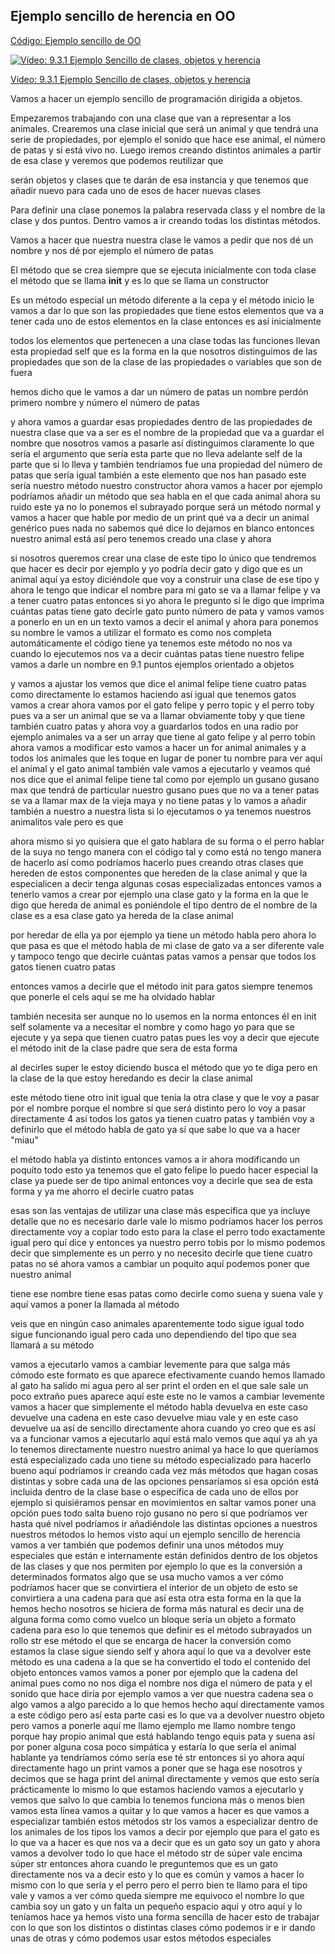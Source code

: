## Ejemplo sencillo de herencia en OO

[Código: Ejemplo sencillo de OO](https://raw.githubusercontent.com/javacasm/CursoPython/master/codigo/9.3.1.EJemplosOO.py)


[![Vídeo: 9.3.1 Ejemplo Sencillo de clases, objetos y herencia](https://img.youtube.com/vi/lDAZbM5GPYw/0.jpg)](https://drive.google.com/file/d/1c1m2eFQum5V-3Qk05Zv5O2BrRJxlEXwk/view?usp=sharing)

[Vídeo: 9.3.1 Ejemplo Sencillo de clases, objetos y herencia](https://drive.google.com/file/d/1c1m2eFQum5V-3Qk05Zv5O2BrRJxlEXwk/view?usp=sharing)


Vamos a hacer un ejemplo sencillo de programación dirigida a objetos. 

Empezaremos trabajando con una clase que van a representar a los animales. Crearemos una clase inicial que será un animal y que tendrá una serie de propiedades, por ejemplo el sonido que hace ese animal, el número de
patas y si está vivo no.
Luego iremos creando distintos animales a partir de esa clase y veremos que podemos reutilizar que

serán objetos y clases que te darán de
esa instancia y que tenemos que añadir
nuevo para cada uno de esos
de hacer nuevas clases 

Para definir una clase ponemos la palabra reservada class y el nombre de la clase y dos puntos. Dentro vamos a ir creando todas los distintas métodos.

Vamos a hacer que nuestra nuestra clase le vamos a pedir que nos dé un nombre y nos dé por ejemplo el número de patas

El método que se crea siempre que se ejecuta inicialmente
con toda clase el método que se llama __init__ y es lo que se llama un constructor

Es un método especial un método
diferente a la cepa y el método inicio
le vamos a dar lo que son las
propiedades que tiene estos elementos
que va a tener cada uno de estos
elementos en la clase entonces es así
inicialmente 

todos los elementos que pertenecen a una clase todas las
funciones llevan esta propiedad self que es la forma en la que nosotros distinguimos de las propiedades que son de la clase de las propiedades o variables que son de fuera 

hemos dicho que le vamos a dar un número
de patas un nombre perdón primero nombre
y número el número de patas 

y ahora vamos a guardar esas propiedades dentro de las propiedades de nuestra
clase que va a ser es el nombre de la propiedad que va a guardar el nombre que nosotros vamos a
pasarle así distinguimos claramente lo
que sería el argumento que sería esta
parte que no lleva adelante self de la
parte que si lo lleva y también
tendríamos
fue una propiedad del número de patas 
que sería igual también a este elemento
que nos han pasado este sería nuestro
método nuestro constructor ahora vamos a
hacer por ejemplo podríamos añadir un
método que sea habla en el que cada
animal
ahora su ruido
este ya no lo ponemos el subrayado
porque será un método normal y vamos a
hacer que hable por medio de un print
qué va a decir un animal genérico pues
nada no sabemos qué dice lo dejamos en
blanco entonces nuestro animal está así
pero tenemos creado una clase y ahora 

si nosotros queremos crear una clase de este tipo lo único que tendremos que hacer es decir por ejemplo  y yo podría decir gato y digo que es un animal aquí ya estoy
diciéndole que voy a construir una clase
de ese tipo y ahora le tengo que indicar el nombre para mi gato se va a llamar felipe y va a tener cuatro patas  entonces si yo ahora le pregunto si le digo que imprima cuántas patas tiene gato decirle gato punto número de pata y vamos vamos a ponerlo en un en un texto 
vamos a decir el animal
y ahora para ponemos su nombre
le vamos a utilizar el formato
es como nos completa automáticamente el
código tiene
ya tenemos este método no nos va cuando
lo ejecutemos nos va a decir cuántas
patas tiene nuestro felipe vamos a darle
un nombre en 9.1 puntos
ejemplos orientado a objetos

y vamos a ajustar los vemos que dice el
animal felipe tiene cuatro patas como
directamente lo estamos haciendo así
igual que tenemos gatos vamos a crear
ahora
vamos por el gato felipe
y perro topic
y el perro toby pues va a ser un animal
que se va a llamar obviamente toby
y que tiene también cuatro patas
y ahora voy a guardarlos todos en una
radio por ejemplo animales
va a ser un array que tiene
al gato felipe y al perro tobin
ahora vamos a modificar esto vamos a
hacer un for animal
animales y a todos los animales que les
toque
en lugar de poner tu nombre para ver
aquí
el animal y el gato animal también
vale vamos a ejecutarlo y veamos qué nos
dice que el animal felipe tiene tal como
por ejemplo un gusano gusano
max que tendrá de particular nuestro
gusano pues que no va a tener patas
se va a llamar max de la vieja maya y no
tiene patas y lo vamos a añadir también
a nuestro a nuestra lista
si lo ejecutamos o ya tenemos nuestros
animalitos vale pero es que 

ahora mismo si yo quisiera que el gato hablara de su forma o el perro hablar de la suya no tengo manera con el código tal y como está no tengo manera de hacerlo así como podríamos hacerlo pues creando otras clases que hereden de estos componentes que hereden de la clase animal y que la especialicen a decir tenga algunas cosas especializadas entonces vamos a tenerlo vamos a crear por ejemplo una clase gato y la forma en la que le digo que hereda de animal es poniéndole el tipo dentro de el nombre de la clase es a esa clase gato ya hereda de la clase animal 

por heredar de ella ya por ejemplo ya tiene un método habla  pero ahora lo que pasa es que el método habla de mi clase de gato va a ser diferente vale y tampoco tengo que decirle cuántas patas vamos a pensar que todos los gatos tienen cuatro patas

entonces vamos a decirle que el método init para gatos siempre tenemos que ponerle
el cels aquí se me ha olvidado hablar


también necesita ser aunque no lo usemos
en la norma entonces él en init self
solamente va a necesitar el nombre
y como hago yo para que se ejecute y ya sepa que tienen cuatro patas pues les voy a decir que ejecute el método init de la clase padre que sera de esta forma

al decirles super le estoy diciendo busca el método que yo te diga pero en la clase de la que estoy heredando es decir la clase animal 

este método tiene otro init igual que tenía la otra clase y que le voy a pasar por el nombre porque el nombre sí que será distinto pero lo voy a pasar directamente 4 así todos los gatos ya tienen cuatro patas y también voy a definirlo que el método habla de gato ya sí que sabe lo que va a hacer "miau"

el método habla ya distinto entonces vamos a ir ahora modificando un poquito todo esto ya tenemos que el gato felipe lo puedo hacer especial la clase ya puede ser de tipo animal entonces voy a decirle que sea de esta forma y ya me  ahorro el decirle cuatro patas 

esas son las ventajas de utilizar una clase más específica que ya incluye detalle que no es necesario darle vale lo mismo podríamos hacer los perros directamente voy a copiar todo esto para la clase el perro todo exactamente igual pero  quí dice y entonces ya nuestro perro tobis por lo mismo podemos decir que  simplemente es un perro y no necesito decirle que tiene cuatro patas no sé ahora vamos a cambiar
un poquito aquí podemos poner que nuestro animal

tiene ese nombre tiene esas patas como decirle como suena y suena vale y aquí vamos a poner la llamada al método 

veis que en ningún caso animales aparentemente todo sigue igual todo sigue funcionando igual pero cada uno dependiendo del tipo que sea llamará a su método

vamos a ejecutarlo
vamos a cambiar levemente para que salga
más cómodo este formato es que aparece
efectivamente cuando hemos llamado al
gato ha salido mi agua pero al ser print
el orden en el que sale sale un poco
extraño pues aparece aquí este este no
le vamos a cambiar levemente vamos a
hacer que simplemente el método habla
devuelva en este caso devuelve una
cadena en este caso devuelve miau vale y
en este caso
devuelve ua así de sencillo
directamente ahora cuando yo creo que es
así va a funcionar
vamos a ejecutarlo
aquí está malo
vemos que aquí ya
ah ya lo tenemos directamente nuestro
nuestro animal ya hace lo que queríamos
está especializado cada uno tiene su
método especializado para hacerlo bueno
aquí podríamos ir creando cada vez más
métodos que hagan cosas distintas y
sobre cada una de las opciones
pensaríamos si esa opción está incluida
dentro de la clase base o específica de
cada uno de ellos por ejemplo si
quisiéramos pensar en movimientos en
saltar vamos poner una opción pues todo
salta
bueno rojo gusano no pero sí que
podríamos ver hasta qué nivel podríamos
ir añadiéndole las distintas opciones a
nuestros nuestros métodos lo hemos visto
aquí un ejemplo sencillo de herencia
vamos a ver también que podemos definir
una unos métodos muy especiales que
están e internamente están definidos
dentro de los objetos de las clases y
que nos permiten por ejemplo lo que es
la conversión a determinados formatos
algo que se usa mucho
vamos a ver cómo podríamos hacer que se
convirtiera
el interior de un objeto de esto se
convirtiera a una cadena para que así
esta otra esta forma en la que la hemos
hecho nosotros se hiciera de forma más
natural es decir una de alguna forma
como como vuelco un bloque sería un
objeto a formato cadena para eso lo que
tenemos que definir es el método
subrayados un rollo str ese método el
que se encarga de hacer la conversión
como estamos la clase sigue siendo self
y ahora aquí lo que va a devolver este
método es una cadena a la que se ha
convertido el todo el contenido del
objeto entonces vamos vamos a poner por
ejemplo que la cadena
del animal pues como no nos diga el
nombre nos diga el número de pata y el
sonido que hace diría por ejemplo vamos
a ver que nuestra cadena sea
o algo vamos a algo parecido a lo que
hemos hecho aquí directamente vamos a
 este código pero
así esta parte casi es lo que va a
devolver nuestro objeto pero vamos a
ponerle aquí me llamo ejemplo me llamo
nombre tengo porque hay propio animal
que está hablando tengo equis pata y
suena
así
por poner alguna cosa poco simpática y
estaría lo que sería el animal hablante
ya tendríamos cómo sería ese té str
entonces si yo ahora
aquí directamente
hago un print vamos a poner que se haga
ese nosotros y decimos que se haga print
del animal directamente y vemos que esto
sería prácticamente lo mismo lo que
estamos haciendo vamos a ejecutarlo y
vemos que salvo lo que cambia lo tenemos
funciona más o menos bien vamos esta
línea vamos a quitar y lo que vamos a
hacer es que vamos a especializar
también estos métodos
str los vamos a especializar dentro de
los animales de los tipos los vamos a
decir por ejemplo que para el gato
es lo que va a hacer es que nos va a
decir que es un gato
soy un gato y ahora vamos a devolver
todo lo que hace el método str de súper
vale encima súper
str
entonces ahora cuando le preguntemos que
es un gato directamente nos va a decir
esto y lo que es común y vamos a hacer
lo mismo con lo que sería
y el perro
pero el perro bien te llamo para el tipo
vale y vamos a ver cómo queda
siempre me equivoco
el nombre lo que cambia
soy un gato y un falta un pequeño
espacio aquí y otro aquí y lo teníamos
hace ya hemos visto una forma sencilla
de hacer esto
de trabajar con lo que son los distintos
o distintas clases cómo podemos ir e ir
dando unas de otras y cómo podemos usar
estos métodos especiales
